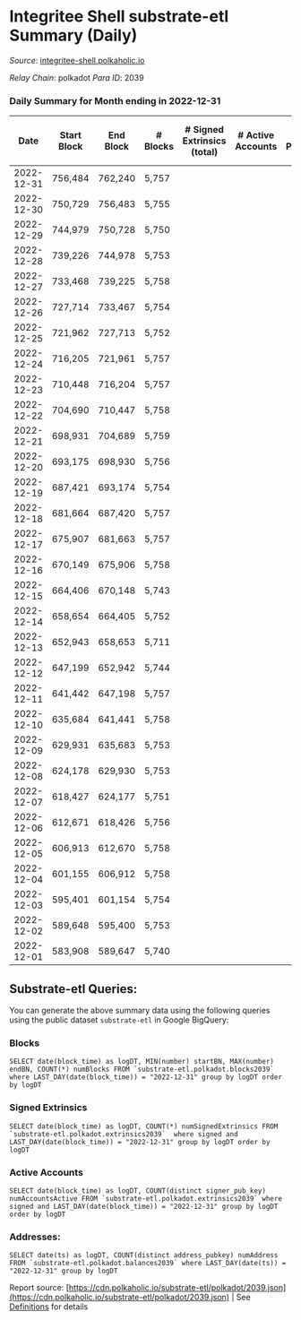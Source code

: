# Integritee Shell substrate-etl Summary (Daily)

_Source_: [integritee-shell.polkaholic.io](https://integritee-shell.polkaholic.io)

*Relay Chain*: polkadot
*Para ID*: 2039



### Daily Summary for Month ending in 2022-12-31


| Date | Start Block | End Block | # Blocks | # Signed Extrinsics (total) | # Active Accounts | # Passive | # New | # Addresses with Balances | # Events | # Transfers | # XCM Transfers In | # XCM Transfers Out |
| ---- | ----------- | --------- | -------- | --------------------------- | ----------------- | --------- | ----- | ------------------------- | -------- | ----------- | ------------------ | ------------------- |
| 2022-12-31 | 756,484 | 762,240 | 5,757  |  |  |  |  | 1 | 11,514 |   |   |   |
| 2022-12-30 | 750,729 | 756,483 | 5,755  |  |  |  |  | 1 | 11,510 |   |   |   |
| 2022-12-29 | 744,979 | 750,728 | 5,750  |  |  |  |  | 1 | 11,500 |   |   |   |
| 2022-12-28 | 739,226 | 744,978 | 5,753  |  |  |  |  |  | 11,506 |   |   |   |
| 2022-12-27 | 733,468 | 739,225 | 5,758  |  |  |  |  | 1 | 11,516 |   |   |   |
| 2022-12-26 | 727,714 | 733,467 | 5,754  |  |  |  |  | 1 | 11,508 |   |   |   |
| 2022-12-25 | 721,962 | 727,713 | 5,752  |  |  |  |  | 1 | 11,504 |   |   |   |
| 2022-12-24 | 716,205 | 721,961 | 5,757  |  |  |  |  | 1 | 11,514 |   |   |   |
| 2022-12-23 | 710,448 | 716,204 | 5,757  |  |  |  |  | 1 | 11,514 |   |   |   |
| 2022-12-22 | 704,690 | 710,447 | 5,758  |  |  |  |  | 1 | 11,516 |   |   |   |
| 2022-12-21 | 698,931 | 704,689 | 5,759  |  |  |  |  | 1 | 11,518 |   |   |   |
| 2022-12-20 | 693,175 | 698,930 | 5,756  |  |  |  |  | 1 | 11,512 |   |   |   |
| 2022-12-19 | 687,421 | 693,174 | 5,754  |  |  |  |  | 1 | 11,508 |   |   |   |
| 2022-12-18 | 681,664 | 687,420 | 5,757  |  |  |  |  | 1 | 11,514 |   |   |   |
| 2022-12-17 | 675,907 | 681,663 | 5,757  |  |  |  |  | 1 | 11,514 |   |   |   |
| 2022-12-16 | 670,149 | 675,906 | 5,758  |  |  |  |  | 1 | 11,516 |   |   |   |
| 2022-12-15 | 664,406 | 670,148 | 5,743  |  |  |  |  | 1 | 11,486 |   |   |   |
| 2022-12-14 | 658,654 | 664,405 | 5,752  |  |  |  |  | 1 | 11,504 |   |   |   |
| 2022-12-13 | 652,943 | 658,653 | 5,711  |  |  |  |  | 1 | 11,422 |   |   |   |
| 2022-12-12 | 647,199 | 652,942 | 5,744  |  |  |  |  | 1 | 11,488 |   |   |   |
| 2022-12-11 | 641,442 | 647,198 | 5,757  |  |  |  |  | 1 | 11,514 |   |   |   |
| 2022-12-10 | 635,684 | 641,441 | 5,758  |  |  |  |  | 1 | 11,516 |   |   |   |
| 2022-12-09 | 629,931 | 635,683 | 5,753  |  |  |  |  | 1 | 11,506 |   |   |   |
| 2022-12-08 | 624,178 | 629,930 | 5,753  |  |  |  |  | 1 | 11,506 |   |   |   |
| 2022-12-07 | 618,427 | 624,177 | 5,751  |  |  |  |  | 1 | 11,502 |   |   |   |
| 2022-12-06 | 612,671 | 618,426 | 5,756  |  |  |  |  | 1 | 11,512 |   |   |   |
| 2022-12-05 | 606,913 | 612,670 | 5,758  |  |  |  |  | 1 | 11,516 |   |   |   |
| 2022-12-04 | 601,155 | 606,912 | 5,758  |  |  |  |  | 1 | 11,516 |   |   |   |
| 2022-12-03 | 595,401 | 601,154 | 5,754  |  |  |  |  | 1 | 11,508 |   |   |   |
| 2022-12-02 | 589,648 | 595,400 | 5,753  |  |  |  |  | 1 | 11,506 |   |   |   |
| 2022-12-01 | 583,908 | 589,647 | 5,740  |  |  |  |  | 1 | 11,480 |   |   |   |

## Substrate-etl Queries:
You can generate the above summary data using the following queries using the public dataset `substrate-etl` in Google BigQuery:


### Blocks
```
SELECT date(block_time) as logDT, MIN(number) startBN, MAX(number) endBN, COUNT(*) numBlocks FROM `substrate-etl.polkadot.blocks2039`  where LAST_DAY(date(block_time)) = "2022-12-31" group by logDT order by logDT
```


### Signed Extrinsics
```
SELECT date(block_time) as logDT, COUNT(*) numSignedExtrinsics FROM `substrate-etl.polkadot.extrinsics2039`  where signed and LAST_DAY(date(block_time)) = "2022-12-31" group by logDT order by logDT
```


### Active Accounts
```
SELECT date(block_time) as logDT, COUNT(distinct signer_pub_key) numAccountsActive FROM `substrate-etl.polkadot.extrinsics2039` where signed and LAST_DAY(date(block_time)) = "2022-12-31" group by logDT order by logDT
```


### Addresses:
```
SELECT date(ts) as logDT, COUNT(distinct address_pubkey) numAddress FROM `substrate-etl.polkadot.balances2039` where LAST_DAY(date(ts)) = "2022-12-31" group by logDT
```



Report source: [https://cdn.polkaholic.io/substrate-etl/polkadot/2039.json](https://cdn.polkaholic.io/substrate-etl/polkadot/2039.json) | See [Definitions](/DEFINITIONS.md) for details
